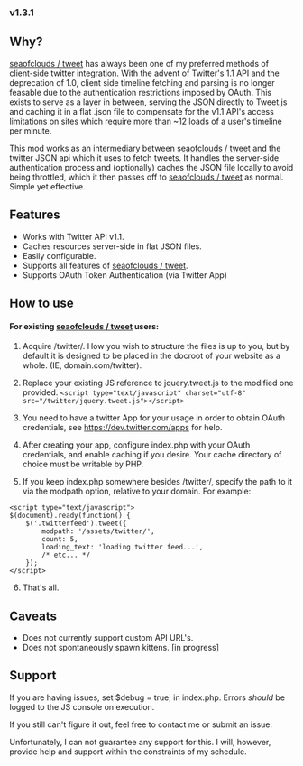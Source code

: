 ### v1.3.1

## Why?
[seaofclouds / tweet](https://github.com/seaofclouds/tweet) has always been one of my preferred methods of client-side twitter integration. With the advent of Twitter's 1.1 API and the deprecation of 1.0, client side timeline fetching and parsing is no longer feasable due to the authentication restrictions imposed by OAuth. This exists to serve as a layer in between, serving the JSON directly to Tweet.js and caching it in a flat .json file to compensate for the v1.1 API's access limitations on sites which require more than ~12 loads of a user's timeline per minute. 

This mod works as an intermediary between [seaofclouds / tweet](https://github.com/seaofclouds/tweet) and the twitter JSON api which it uses to fetch tweets. It handles the server-side authentication process and (optionally) caches the JSON file locally to avoid being throttled, which it then passes off to [seaofclouds / tweet](https://github.com/seaofclouds/tweet) as normal. Simple yet effective.   


## Features
* Works with Twitter API v1.1.
* Caches resources server-side in flat JSON files.
* Easily configurable.
* Supports all features of [seaofclouds / tweet](https://github.com/seaofclouds/tweet). 
* Supports OAuth Token Authentication (via Twitter App)


## How to use
#### For existing [seaofclouds / tweet](https://github.com/seaofclouds/tweet) users:
1. Acquire /twitter/. How you wish to structure the files is up to you, but by default it is designed to be placed in the docroot of your website as a whole. (IE, domain.com/twitter).

2. Replace your existing JS reference to jquery.tweet.js to the modified one provided.
```<script type="text/javascript" charset="utf-8" src="/twitter/jquery.tweet.js"></script>```

3. You need to have a twitter App for your usage in order to obtain OAuth credentials, see https://dev.twitter.com/apps for help.

4. After creating your app, configure index.php with your OAuth credentials, and enable caching if you desire. Your cache directory of choice must be writable by PHP.

5. If you keep index.php somewhere besides /twitter/, specify the path to it via the modpath option, relative to your domain. For example:
```
<script type="text/javascript">
$(document).ready(function() {
    $('.twitterfeed').tweet({
        modpath: '/assets/twitter/',
        count: 5,
        loading_text: 'loading twitter feed...',
        /* etc... */
    });
</script>
```

6. That's all.


## Caveats
* Does not currently support custom API URL's.
* Does not spontaneously spawn kittens. [in progress]


## Support
If you are having issues, set $debug = true; in index.php. Errors _should_ be logged to the JS console on execution.

If you still can't figure it out, feel free to contact me or submit an issue.

Unfortunately, I can not guarantee any support for this. I will, however, provide help and support within the constraints of my schedule.
